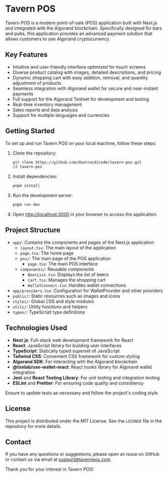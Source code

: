 # Tavern POS

Tavern POS is a modern point-of-sale (POS) application built with Next.js and integrated with the Algorand blockchain. Specifically designed for bars and pubs, this application provides an advanced payment solution that allows customers to use Algorand cryptocurrency.

## Key Features

- Intuitive and user-friendly interface optimized for touch screens
- Diverse product catalog with images, detailed descriptions, and pricing
- Dynamic shopping cart with easy addition, removal, and quantity adjustment of products
- Seamless integration with Algorand wallet for secure and near-instant payments
- Full support for the Algorand Testnet for development and testing
- Real-time inventory management
- Sales reports and data analysis
- Support for multiple languages and currencies

## Getting Started

To set up and run Tavern POS on your local machine, follow these steps:

1. Clone the repository:
   ```bash
   git clone https://github.com/dautrocdicode/tavern-pos.git
   cd tavern-pos
   ```

2. Install dependencies:
   ```bash
   pnpm install
   ```

3. Run the development server:
   ```bash
   pnpm run dev
   ```

4. Open [http://localhost:3000](http://localhost:3000) in your browser to access the application.

## Project Structure

- `app/`: Contains the components and pages of the Next.js application
  - `layout.tsx`: The main layout of the application
  - `page.tsx`: The home page
  - `pos/`: The main page of the POS application
    - `page.tsx`: The main POS interface
  - `components/`: Reusable components
    - `BeerList.tsx`: Displays the list of beers
    - `Cart.tsx`: Manages the shopping cart
    - `WalletConnect.tsx`: Handles wallet connections
- `app/providers.tsx`: Configuration for WalletProvider and other providers
- `public/`: Static resources such as images and icons
- `styles/`: Global CSS and style modules
- `utils/`: Utility functions and helpers
- `types/`: TypeScript type definitions

## Technologies Used

- **Next.js**: Full-stack web development framework for React
- **React**: JavaScript library for building user interfaces
- **TypeScript**: Statically typed superset of JavaScript
- **Tailwind CSS**: Convenient CSS framework for custom styling
- **Algorand SDK**: For interacting with the Algorand blockchain
- **@txnlab/use-wallet-react**: React hooks library for Algorand wallet integration
- **Jest** and **React Testing Library**: For unit testing and integration testing
- **ESLint** and **Prettier**: For ensuring code quality and consistency

Ensure to update tests as necessary and follow the project's coding style.

## License

This project is distributed under the MIT License. See the `LICENSE` file in the repository for more details.

## Contact

If you have any questions or suggestions, please open an issue on GitHub or contact us via email at support@tavernpos.com.

Thank you for your interest in Tavern POS!
